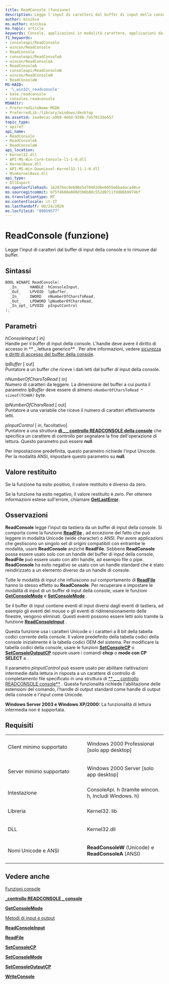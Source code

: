 ```yaml
---
title: ReadConsole (funzione)
description: Legge l'input di caratteri dal buffer di input della console e lo rimuove dal buffer.
author: miniksa
ms.author: miniksa
ms.topic: article
keywords: Console, applicazioni in modalità carattere, applicazioni da riga di comando, applicazioni Terminal, API console
f1_keywords:
- consoleapi/ReadConsole
- wincon/ReadConsole
- ReadConsole
- consoleapi/ReadConsoleA
- wincon/ReadConsoleA
- ReadConsoleA
- consoleapi/ReadConsoleW
- wincon/ReadConsoleW
- ReadConsoleW
MS-HAID:
- '\_win32\_readconsole'
- base.readconsole
- consoles.readconsole
MSHAttr:
- PreferredSiteName:MSDN
- PreferredLib:/library/windows/desktop
ms.assetid: 1aa9ecac-a9b9-4e6d-9206-7a57013de657
topic_type:
- apiref
api_name:
- ReadConsole
- ReadConsoleA
- ReadConsoleW
api_location:
- Kernel32.dll
- API-MS-Win-Core-Console-l1-1-0.dll
- KernelBase.dll
- API-MS-Win-DownLevel-Kernel32-l1-1-0.dll
- MinKernelBase.dll
api_type:
- DllExport
ms.openlocfilehash: 16287bec8e690e5d70483d6e6055e6badaca40ce
ms.sourcegitcommit: b75f4688e080d300b80c552d0711fdd86b9974bf
ms.translationtype: MT
ms.contentlocale: it-IT
ms.lasthandoff: 08/24/2020
ms.locfileid: "89059577"
---
```

# <a name="readconsole-function"></a>ReadConsole (funzione)


Legge l'input di caratteri dal buffer di input della console e lo rimuove dal buffer.

<a name="syntax"></a>Sintassi
------

```C
BOOL WINAPI ReadConsole(
  _In_     HANDLE  hConsoleInput,
  _Out_    LPVOID  lpBuffer,
  _In_     DWORD   nNumberOfCharsToRead,
  _Out_    LPDWORD lpNumberOfCharsRead,
  _In_opt_ LPVOID  pInputControl
);
```

<a name="parameters"></a>Parametri
----------

*hConsoleInput* \[ in\]  
Handle per il buffer di input della console. L'handle deve avere il diritto di accesso in ** \_ lettura generico** . Per altre informazioni, vedere [sicurezza e diritti di accesso del buffer della console](console-buffer-security-and-access-rights.md).

*lpBuffer* \[ out\]  
Puntatore a un buffer che riceve i dati letti dal buffer di input della console.

*nNumberOfCharsToRead* \[ in\]  
Numero di caratteri da leggere. La dimensione del buffer a cui punta il parametro *lpBuffer* deve essere di almeno `nNumberOfCharsToRead * sizeof(TCHAR)` byte.

*lpNumberOfCharsRead* \[ out\]  
Puntatore a una variabile che riceve il numero di caratteri effettivamente letti.

*pInputControl* \[ in, facoltativo\]  
Puntatore a una struttura [**di \_ \_ controllo READCONSOLE della console**](console-readconsole-control.md) che specifica un carattere di controllo per segnalare la fine dell'operazione di lettura. Questo parametro può essere **null**.

Per impostazione predefinita, questo parametro richiede l'input Unicode. Per la modalità ANSI, impostare questo parametro su **null**.

<a name="return-value"></a>Valore restituito
------------

Se la funzione ha esito positivo, il valore restituito è diverso da zero.

Se la funzione ha esito negativo, il valore restituito è zero. Per ottenere informazioni estese sull'errore, chiamare [**GetLastError**](https://msdn.microsoft.com/library/windows/desktop/ms679360).

<a name="remarks"></a>Osservazioni
-------

**ReadConsole** legge l'input da tastiera da un buffer di input della console. Si comporta come la funzione [**ReadFile**](https://msdn.microsoft.com/library/windows/desktop/aa365467) , ad eccezione del fatto che può leggere in modalità Unicode (wide character) o ANSI. Per avere applicazioni che gestiscono un singolo set di origini compatibili con entrambe le modalità, usare **ReadConsole** anziché **ReadFile**. Sebbene **ReadConsole** possa essere usato solo con un handle del buffer di input della console, **ReadFile** può essere usato con altri handle, ad esempio file o pipe. **ReadConsole** ha esito negativo se usato con un handle standard che è stato reindirizzato a un elemento diverso da un handle di console.

Tutte le modalità di input che influiscono sul comportamento di [**ReadFile**](https://msdn.microsoft.com/library/windows/desktop/aa365467) hanno lo stesso effetto su **ReadConsole**. Per recuperare e impostare le modalità di input di un buffer di input della console, usare le funzioni [**GetConsoleMode**](getconsolemode.md) e [**SetConsoleMode**](setconsolemode.md) .

Se il buffer di input contiene eventi di input diversi dagli eventi di tastiera, ad esempio gli eventi del mouse o gli eventi di ridimensionamento delle finestre, vengono eliminati. Questi eventi possono essere letti solo tramite la funzione [**ReadConsoleInput**](readconsoleinput.md) .

Questa funzione usa i caratteri Unicode o i caratteri a 8 bit della tabella codici corrente della console. Il valore predefinito della tabella codici della console inizialmente è la tabella codici OEM del sistema. Per modificare la tabella codici della console, usare le funzioni [**SetConsoleCP**](setconsolecp.md) o [**SetConsoleOutputCP**](setconsoleoutputcp.md) oppure usare i comandi **chcp** o **mode con CP SELECT =** .

Il parametro *pInputControl* può essere usato per abilitare riattivazioni intermedie dalla lettura in risposta a un carattere di controllo di completamento file specificato in una struttura di [** \_ \_ controllo READCONSOLE console**](console-readconsole-control.md) . Questa funzionalità richiede l'abilitazione delle estensioni del comando, l'handle di output standard come handle di output della console e l'input come Unicode.

**Windows Server 2003 e Windows XP/2000:** La funzionalità di lettura intermedia non è supportata.

<a name="requirements"></a>Requisiti
------------

<table>
<colgroup>
<col width="50%" />
<col width="50%" />
</colgroup>
<tbody>
<tr class="odd">
<td><p>Client minimo supportato</p></td>
<td><p>Windows 2000 Professional [solo app desktop]</p></td>
</tr>
<tr class="even">
<td><p>Server minimo supportato</p></td>
<td><p>Windows 2000 Server [solo app desktop]</p></td>
</tr>
<tr class="odd">
<td><p>Intestazione</p></td>
<td>ConsoleApi. h (tramite wincon. h, Includi Windows. h)</td>
</tr>
<tr class="even">
<td><p>Libreria</p></td>
<td>Kernel32. lib</td>
</tr>
<tr class="odd">
<td><p>DLL</p></td>
<td>Kernel32.dll</td>
</tr>
<tr class="even">
<td><p>Nomi Unicode e ANSI</p></td>
<td><p><strong>ReadConsoleW</strong> (Unicode) e <strong>ReadConsoleA</strong> (ANSI)</p></td>
</tr>
<tr class="odd">
</tr>
<tr class="even">
</tr>
<tr class="odd">
</tr>
<tr class="even">
</tr>
</tbody>
</table>

## <a name="span-idsee_alsospansee-also"></a><span id="see_also"></span>Vedere anche


[Funzioni console](console-functions.md)

[**\_controllo READCONSOLE \_ console**](console-readconsole-control.md)

[**GetConsoleMode**](getconsolemode.md)

[Metodi di input e output](input-and-output-methods.md)

[**ReadConsoleInput**](readconsoleinput.md)

[**ReadFile**](https://msdn.microsoft.com/library/windows/desktop/aa365467)

[**SetConsoleCP**](setconsolecp.md)

[**SetConsoleMode**](setconsolemode.md)

[**SetConsoleOutputCP**](setconsoleoutputcp.md)

[**WriteConsole**](writeconsole.md)

 

 




